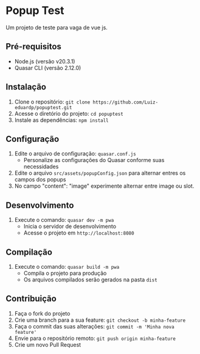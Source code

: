 # Popup Test

Um projeto de teste para vaga de vue js.

## Pré-requisitos

- Node.js (versão v20.3.1)
- Quasar CLI (versão 2.12.0)

## Instalação

1. Clone o repositório: `git clone https://github.com/Luiz-eduardp/popuptest.git`
2. Acesse o diretório do projeto: `cd popuptest`
3. Instale as dependências: `npm install`

## Configuração

1. Edite o arquivo de configuração: `quasar.conf.js`
   - Personalize as configurações do Quasar conforme suas necessidades
2. Edite o arquivo `src/assets/popupConfig.json` para alternar entres os campos dos popups
3. No campo "content": "image" experimente alternar entre image ou slot.

## Desenvolvimento

1. Execute o comando: `quasar dev -m pwa`
   - Inicia o servidor de desenvolvimento
   - Acesse o projeto em `http://localhost:8080`

## Compilação

1. Execute o comando: `quasar build -m pwa`
   - Compila o projeto para produção
   - Os arquivos compilados serão gerados na pasta `dist`

## Contribuição

1. Faça o fork do projeto
2. Crie uma branch para a sua feature: `git checkout -b minha-feature`
3. Faça o commit das suas alterações: `git commit -m 'Minha nova feature'`
4. Envie para o repositório remoto: `git push origin minha-feature`
5. Crie um novo Pull Request
